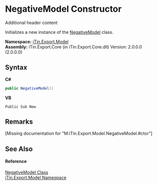# NegativeModel Constructor 
Additional header content 

Initializes a new instance of the <a href="T_iTin_Export_Model_NegativeModel">NegativeModel</a> class.

**Namespace:**&nbsp;<a href="N_iTin_Export_Model">iTin.Export.Model</a><br />**Assembly:**&nbsp;iTin.Export.Core (in iTin.Export.Core.dll) Version: 2.0.0.0 (2.0.0.0)

## Syntax

**C#**<br />
``` C#
public NegativeModel()
```

**VB**<br />
``` VB
Public Sub New
```


## Remarks
\[Missing <remarks> documentation for "M:iTin.Export.Model.NegativeModel.#ctor"\]

## See Also


#### Reference
<a href="T_iTin_Export_Model_NegativeModel">NegativeModel Class</a><br /><a href="N_iTin_Export_Model">iTin.Export.Model Namespace</a><br />